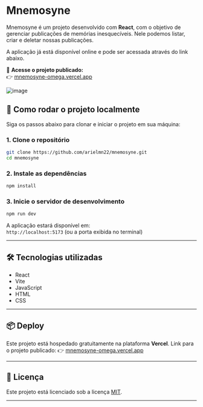 # Mnemosyne

Mnemosyne é um projeto desenvolvido com **React**, com o objetivo de gerenciar publicações de memórias inesquecíveis. Nele podemos listar, criar e deletar nossas publicações.

A aplicação já está disponível online e pode ser acessada através do link abaixo.

🔗 **Acesse o projeto publicado:**  
👉 [mnemosyne-omega.vercel.app](https://mnemosyne-omega.vercel.app/)

![image](https://github.com/user-attachments/assets/447cd53c-4f87-4e26-a3dd-ee9976d52434)

## 🚀 Como rodar o projeto localmente

Siga os passos abaixo para clonar e iniciar o projeto em sua máquina:

### 1. Clone o repositório

```bash
git clone https://github.com/arielmn22/mnemosyne.git
cd mnemosyne
```

### 2. Instale as dependências

```bash
npm install
```

### 3. Inicie o servidor de desenvolvimento

```bash
npm run dev
```

A aplicação estará disponível em:  
`http://localhost:5173` (ou a porta exibida no terminal)

---

## 🛠️ Tecnologias utilizadas

- React
- Vite 
- JavaScript 
- HTML
- CSS

---

## 📦 Deploy

Este projeto está hospedado gratuitamente na plataforma **Vercel**.
Link para o projeto publicado: 👉 [mnemosyne-omega.vercel.app](https://mnemosyne-omega.vercel.app/)

---

## 📄 Licença

Este projeto está licenciado sob a licença [MIT](LICENSE).

---
